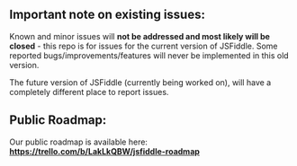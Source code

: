 ## Important note on existing issues:

Known and minor issues will **not be addressed and most likely will be closed** - this repo is for issues for the current version of JSFiddle. Some reported bugs/improvements/features will never be implemented in this old version.

The future version of JSFiddle (currently being worked on), will have a completely different place to report issues.

## Public Roadmap:

Our public roadmap is available here: **https://trello.com/b/LakLkQBW/jsfiddle-roadmap**
